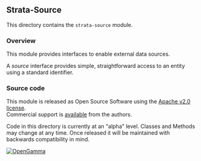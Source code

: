 Strata-Source
-------------
This directory contains the `strata-source` module.

### Overview

This module provides interfaces to enable external data sources.

A *source* interface provides simple, straightforward access to an entity using a standard identifier.


### Source code

This module is released as Open Source Software using the
[Apache v2.0 license](http://www.apache.org/licenses/LICENSE-2.0.html).  
Commercial support is [available](http://www.opengamma.com/) from the authors.

Code in this directory is currently at an "alpha" level.
Classes and Methods may change at any time.
Once released it will be maintained with backwards compatibility in mind.

[![OpenGamma](http://developers.opengamma.com/res/display/default/chrome/masthead_logo.png "OpenGamma")](http://developers.opengamma.com)
